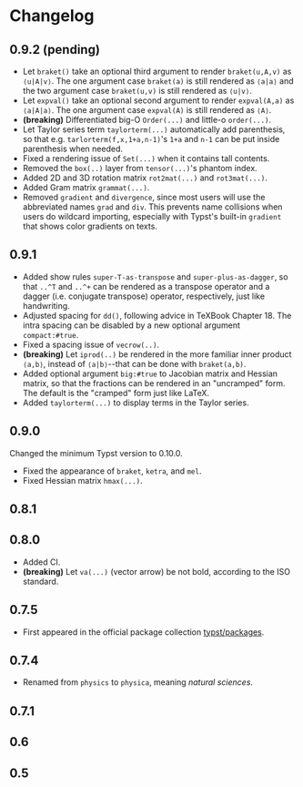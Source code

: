 # Changelog

## 0.9.2 (pending)

* Let `braket()` take an optional third argument to render `braket(u,A,v)` as
`⟨u|A|v⟩`. The one argument case `braket(a)` is still rendered as `⟨a|a⟩` and
the two argument case `braket(u,v)` is still rendered as `⟨u|v⟩`.
* Let `expval()` take an optional second argument to render `expval(A,a)` as
`⟨a|A|a⟩`. The one argument case `expval(A)` is still rendered as `⟨A⟩`.
* **(breaking)** Differentiated big-O `Order(...)` and little-o `order(...)`.
* Let Taylor series term `taylorterm(...)` automatically add parenthesis, so
that e.g. `tarlorterm(f,x,1+a,n-1)`'s `1+a` and `n-1` can be put inside
parenthesis when needed.
* Fixed a rendering issue of `Set(...)` when it contains tall contents.
* Removed the `box(..)` layer from `tensor(...)`'s phantom index.
* Added 2D and 3D rotation matrix `rot2mat(...)` and `rot3mat(...)`.
* Added Gram matrix `grammat(...)`.
* Removed `gradient` and `divergence`, since most users will use the abbreviated
names `grad` and `div`. This prevents name collisions when users do wildcard
importing, especially with Typst's built-in `gradient` that shows color
gradients on texts.

## 0.9.1

* Added show rules `super-T-as-transpose` and `super-plus-as-dagger`, so that
`..^T` and `..^+` can be rendered as a transpose operator and a dagger
(i.e. conjugate transpose) operator, respectively, just like handwriting.
* Adjusted spacing for `dd()`, following advice in TeXBook Chapter 18. The
intra spacing can be disabled by a new optional argument `compact:#true`.
* Fixed a spacing issue of `vecrow(..)`.
* **(breaking)** Let `iprod(..)` be rendered in the more familiar inner
product `⟨a,b⟩`, instead of `⟨a|b⟩`--that can be done with `braket(a,b)`.
* Added optional argument `big:#true` to Jacobian matrix and Hessian matrix, so
that the fractions can be rendered in an "uncramped" form. The default is the
"cramped" form just like LaTeX.
* Added `taylorterm(...)` to display terms in the Taylor series.

## 0.9.0

Changed the minimum Typst version to 0.10.0.

* Fixed the appearance of `braket`, `ketra`, and `mel`.
* Fixed Hessian matrix `hmax(...)`.

## 0.8.1

## 0.8.0

* Added CI.
* **(breaking)** Let `va(...)` (vector arrow) be not bold, according to the ISO
standard.

## 0.7.5

* First appeared in the official package collection
[typst/packages](https://github.com/typst/packages).

## 0.7.4

* Renamed from `physics` to `physica`, meaning _natural sciences_.

## 0.7.1

## 0.6

## 0.5
